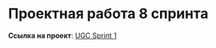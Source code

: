 # Проектная работа 8 спринта

**Ссылка на проект**: [UGC Sprint 1](https://github.com/Benrise/ugc_sprint_1)